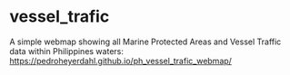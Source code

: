 # vessel_trafic
A simple webmap showing all Marine Protected Areas and Vessel Traffic data within Philippines waters:
https://pedroheyerdahl.github.io/ph_vessel_trafic_webmap/
